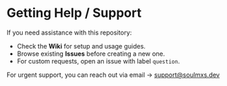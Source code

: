 # Getting Help / Support

If you need assistance with this repository:
- Check the **Wiki** for setup and usage guides.  
- Browse existing **Issues** before creating a new one.  
- For custom requests, open an issue with label `question`.

For urgent support, you can reach out via email → support@soulmxs.dev
